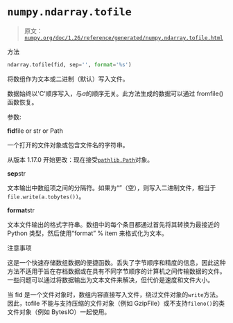 # `numpy.ndarray.tofile`

> 原文：[`numpy.org/doc/1.26/reference/generated/numpy.ndarray.tofile.html`](https://numpy.org/doc/1.26/reference/generated/numpy.ndarray.tofile.html)

方法

```py
ndarray.tofile(fid, sep='', format='%s')
```

将数组作为文本或二进制（默认）写入文件。

数据始终以'C'顺序写入，与*a*的顺序无关。此方法生成的数据可以通过 fromfile()函数恢复。

参数:

**fid**file or str or Path

一个打开的文件对象或包含文件名的字符串。

从版本 1.17.0 开始更改：现在接受[`pathlib.Path`](https://docs.python.org/3/library/pathlib.html#pathlib.Path "(在 Python v3.11 中)")对象。

**sep**str

文本输出中数组项之间的分隔符。如果为“”（空），则写入二进制文件，相当于`file.write(a.tobytes())`。

**format**str

文本文件输出的格式字符串。数组中的每个条目都通过首先将其转换为最接近的 Python 类型，然后使用“format” % item 来格式化为文本。

注意事项

这是一个快速存储数组数据的便捷函数。丢失了字节顺序和精度的信息，因此这种方法不适用于旨在存档数据或在具有不同字节顺序的计算机之间传输数据的文件。一些问题可以通过将数据输出为文本文件来解决，但代价是速度和文件大小。

当 fid 是一个文件对象时，数组内容直接写入文件，绕过文件对象的`write`方法。因此，tofile 不能与支持压缩的文件对象（例如 GzipFile）或不支持`fileno()`的类文件对象（例如 BytesIO）一起使用。
